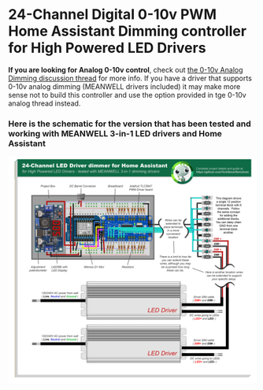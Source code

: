 # 24-Channel Digital 0-10v PWM Home Assistant Dimming controller for High Powered LED Drivers

**If you are looking for Analog 0-10v control**, check out <a href="https://github.com/TechSmartSolutions/12-or-24-Channel-Home-Assistant-LED-Driver-dimmer-for-High-Powered-LED-Drivers/discussions/2">the 0-10v Analog Dimming discussion thread</a> for more info.  If you have a driver that supports 0-10v analog dimming (MEANWELL drivers included) it may make more sense not to build this controller and use the option provided in tge 0-10v analog thread instead.

### Here is the schematic for the version that has been tested and working with MEANWELL 3-in-1 LED drivers and Home Assistant 
<img src="/images/24-Channel-TLC5947-based-LED-Driver-dimmer-for-Home-Assistant.png">
     
